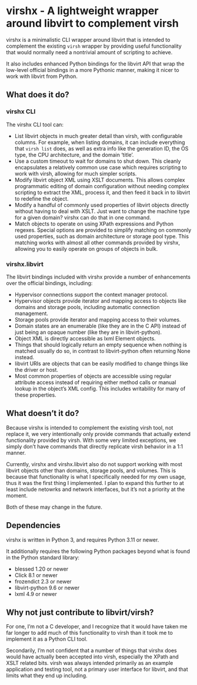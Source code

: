 # virshx - A lightweight wrapper around libvirt to complement virsh

virshx is a minimalistic CLI wrapper around libvirt that is intended to
complement the existing `virsh` wrapper by providing useful functionality
that would normally need a nontrivial amount of scripting to achieve.

It also includes enhanced Python bindings for the libvirt API that wrap
the low-level official bindings in a more Pythonic manner, making it
nicer to work with libvirt from Python.

## What does it do?

### virshx CLI

The virshx CLI tool can:

- List libvirt objects in much greater detail than virsh, with
  configurable columns. For example, when listing domains, it can
  include everything that `virsh list` does, as well as extra info like
  the generation ID, the OS type, the CPU architecture, and the domain
  ‘title’.
- Use a custom timeout to wait for domains to shut down. This cleanly
  encapsulates a relatively common use case which requires scripting to
  work with virsh, allowing for much simpler scripts.
- Modify libvirt object XML using XSLT documents. This allows complex
  programmatic editing of domain configuration without needing complex
  scripting to extract the XML, process it, and then feed it back in to
  libvirt to redefine the object.
- Modify a handful of commonly used properties of libvirt objects directly
  without having to deal with XSLT. Just want to change the machine type
  for a given domain? virshx can do that in one command.
- Match objects to operate on using XPath expressions and Python
  regexes. Special options are provided to simplify matching on commonly
  used properties, such as domain architecture or storage pool type. This
  matching works with almost all other commands provided by virshx,
  allowing you to easily operate on groups of objects in bulk.

### virshx.libvirt

The libvirt bindings included with virshx provide a number of enhancements
over the official bindings, including:

- Hypervisor connections support the context manager protocol.
- Hypervisor objects provide iterator and mapping access to objects like
  domains and storage pools, including automatic connection management.
- Storage pools provide iterator and mapping access to their volumes.
- Domain states are an enumerable (like they are in the C API) instead
  of just being an opaque number (like they are in libvirt-python).
- Object XML is directly accessible as lxml Element objects.
- Things that should logically return an empty sequence when nothing
  is matched usually do so, in contrast to libvirt-python often returning
  None instead.
- libvirt URIs are objects that can be easily modified to change things
  like the driver or host.
- Most common properties of objects are accessible using regular attribute
  access instead of requiring either method calls or manual lookup in the
  object’s XML config. This includes writability for many of these
  properties.

## What doesn’t it do?

Because virshx is intended to complement the existing virsh tool, not
replace it, we very intentionally only provide commands that actually
extend functionality provided by virsh. With some very limited exceptions,
we simply don’t have commands that directly replicate virsh behavior
in a 1:1 manner.

Currently, virshx and virshx.libvirt also do not support working with
most libvirt objects other than domains, storage pools, and volumes. This
is because that functionality is what I specifically needed for my own
usage, thus it was the first thing I implemented. I plan to expand this
further to at least include netowrks and network interfaces, but it’s
not a priority at the moment.

Both of these may change in the future.

## Dependencies

virshx is written in Python 3, and requires Python 3.11 or newer.

It additionally requires the following Python packages beyond what is
found in the Python standard library:

- blessed 1.20 or newer
- Click 8.1 or newer
- frozendict 2.3 or newer
- libvirt-python 9.6 or newer
- lxml 4.9 or newer

## Why not just contribute to libvirt/virsh?

For one, I’m not a C developer, and I recognize that it would have
taken me far longer to add much of this functionality to virsh than it
took me to implement it as a Python CLI tool.

Secondarily, I’m not confident that a number of things that virshx
does would have actually been accepted into virsh, especially the XPath
and XSLT related bits. virsh was always intended primarily as an example
application and testing tool, not a primary user interface for libvirt,
and that limits what they end up including.
